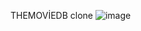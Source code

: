 THEMOVİEDB clone
![image](https://user-images.githubusercontent.com/50638690/168075692-6fcaf601-7970-4d37-a072-e6348e4bf8df.png)

